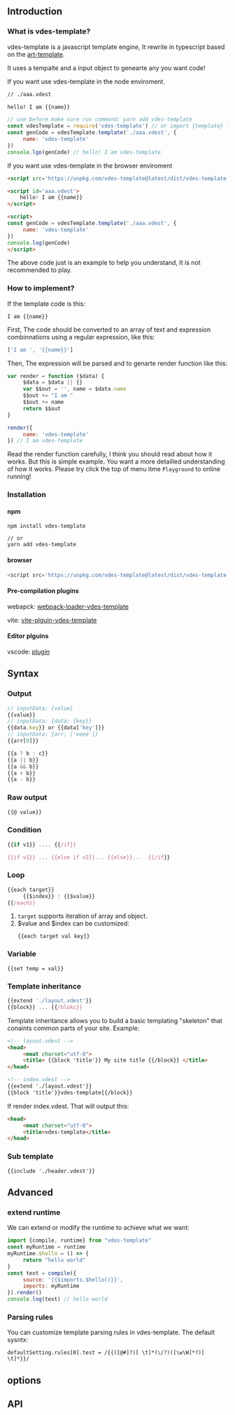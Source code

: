 
## Introduction

### What is vdes-template?

 vdes-template is a javascript template engine, It rewrite in typescript based on the [art-template](https://github.com/aui/art-template).

It uses a tempalte and a input object to genearte any you want code!

If you want use vdes-template in the node enviroment.

```html
// ./aaa.vdest

hello! I am {{name}}
```

```js
// use before make sure run commond: yarn add vdes-template
const vdesTemplate = require('vdes-template') // or import {template} from 'vdes-template'
const genCode = vdesTemplate.template('./aaa.vdest', {
     name: 'vdes-template'
})
console.lgo(genCode) // hello! I am vdes-template
```
If you want use vdes-template in the browser enviroment

```html
<script src='https://unpkg.com/vdes-template@latest/dist/vdes-template.umd.js'> </script>

<script id='aaa.vdest'>
    hello! I am {{name}}
</script>

<script>
const genCode = vdesTemplate.template('./aaa.vdest', {
     name: 'vdes-template'
})
console.log(genCode)
</script>

```


The above code just is an example to help you understand, It is not  recommended to play. 

 ### How to implement?
If the template code is this: 
```text
I am {{name}}
```
First, The code should be converted to an array of text and expression combinnations using a regular expression, like this:

```js
['I am ', '{{name}}']

```
Then, The expression will be parsed and to genarte render function like this:
```js
var render = function ($data) {
     $data = $data || {}
     var $$out = '', name = $data.name
     $$out += "I am "
     $$out += name
     return $$out
}

render({
     name: 'vdes-template'
}) // I am vdes-template
```
Read the render function carefully, I think you should read about how it works. But this is simple example. You want a more detailled understanding of how it works. Please try click the top of menu itme `Playground` to online running!


 ### Installation

 #### npm
 ```shell
 npm install vdes-template

// or
yarn add vdes-template

 ```
 #### browser
 ```js
 <script src='https://unpkg.com/vdes-template@latest/dist/vdes-template.umd.js'> </script>

 ```
 #### Pre-compilation plugins
 webapck: [webpack-loader-vdes-template](https://github.com/vdesjs/vdes-template/tree/master/packages/webpack-loader-template)

vite: [vite-plguin-vdes-template](https://github.com/vdesjs/vdes-template/tree/master/packages/vite-plguin-vdes-template)

#### Editor plguins
vscode: [plugin](https://github.com/vdesjs/vdes-template/tree/master/packages/vscode-plugin)



 ## Syntax

 ### Output
 ```js
 // inputData: {value}
 {{value}} 
 // inputData: {data: {key}}
 {{data.key}} or {{data['key']}}
// inputData: {arr: ['eeee']}
{{arr[0]}}

{{a ? b : c}}
{{a || b}}
{{a && b}}
{{a + b}}
{{a - b}}

 ```
### Raw output
```js
{{@ value}}

```

### Condition

```js
{{if v1}} .... {{/if}}

{{if v1}} ... {{else if v2}}... {{else}}...  {{/if}}
```

### Loop
```js
{{each target}}
     {{$index}} : {{$value}}
{{/each}}
```
1. `target` supports iteration of array and object.
2. $value and $index can be customized: 
     ```text
     {{each target val key}}
     ```
### Variable
```
{{set temp = val}}
```

### Template inheritance
```js
{{extend './layout.vdest'}}
{{block}} ... {{/blokc}}

```
Template inheritance allows you to build a basic templating "skeleton" that conaints common parts of your site. Example:
```html
<!-- layout.vdest -->
<head>
     <meat charset="utf-8">
     <title> {{block 'title'}} My site title {{/block}} </title>
</head>
```

```html
<!-- index.vdest -->
{{extend './layout.vdest'}}
{{block 'title'}}vdes-template{{/block}}
```
If render index.vdest. That will output this:
```html
<head>
     <meat charset="utf-8">
     <title>vdes-template</title>
</head>
```
### Sub template
```
{{include './header.vdest'}}
```


## Advanced

### extend runtime
We can extend or modify the runtime to achieve what we want:
```js
import {compile, runtime} from "vdes-template"
const myRuntime = runtime
myRuntime.$hello = () => {
     return "hello world"
}
const text = compile({
     source: '{{$imports.$hello()}}',
     imports: myRuntime 
}).render()
console.log(text) // hello world

```

### Parsing rules
You can customize template parsing rules in vdes-template. The default sysntx:
```
defaultSetting.rules[0].test = /{{([@#]?)[ \t]*(\/?)([\w\W]*?)[ \t]*}}/
```


 ## options


 ## API

